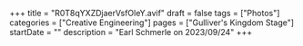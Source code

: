 +++
title = "R0T8qYXZDjaerVsfOleY.avif"
draft = false
tags = ["Photos"]
categories = ["Creative Engineering"]
pages = ["Gulliver's Kingdom Stage"]
startDate = ""
description = "Earl Schmerle on 2023/09/24"
+++
